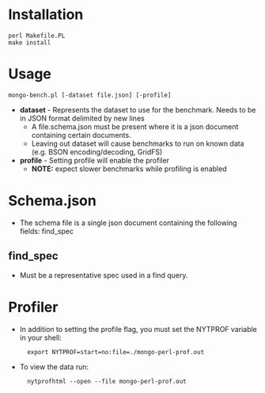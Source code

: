 # Installation

	perl Makefile.PL
	make install

# Usage

	mongo-bench.pl [-dataset file.json] [-profile]
	
* **dataset** - Represents the dataset to use for the benchmark. Needs to be in JSON format delimited by new lines
	* A file.schema.json must be present where it is a json document containing certain documents.
	* Leaving out dataset will cause benchmarks to run on known data (e.g. BSON encoding/decoding, GridFS)
* **profile** - Setting profile will enable the profiler
	* **NOTE:** expect slower benchmarks while profiling is enabled

# Schema.json

* The schema file is a single json document containing the following fields: find_spec

## find_spec

* Must be a representative spec used in a find query.

# Profiler

* In addition to setting the profile flag, you must set the NYTPROF variable in your shell:
	

		export NYTPROF=start=no:file=./mongo-perl-prof.out
	
* To view the data run:

		nytprofhtml --open --file mongo-perl-prof.out
		
 

	

